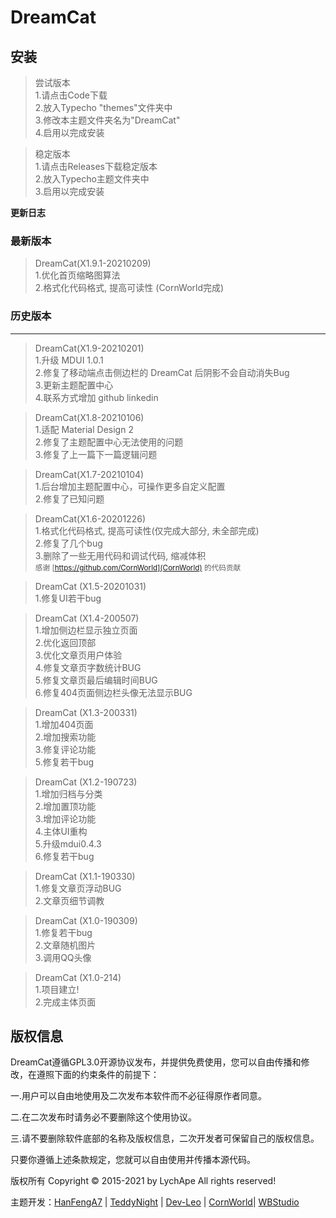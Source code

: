 # DreamCat

**安装**
------

>尝试版本  
1.请点击Code下载  
2.放入Typecho "themes"文件夹中  
3.修改本主题文件夹名为"DreamCat"  
4.启用以完成安装  

>稳定版本  
1.请点击Releases下载稳定版本  
2.放入Typecho主题文件夹中  
3.启用以完成安装  

**更新日志**

### 最新版本

>DreamCat(X1.9.1-20210209)  
1.优化首页缩略图算法  
2.格式化代码格式, 提高可读性 (CornWorld完成)

### 历史版本

------

>DreamCat(X1.9-20210201)  
1.升级 MDUI 1.0.1   
2.修复了移动端点击侧边栏的 DreamCat 后阴影不会自动消失Bug  
3.更新主题配置中心  
4.联系方式增加 github linkedin  

>DreamCat(X1.8-20210106)  
1.适配 Material Design 2   
2.修复了主题配置中心无法使用的问题  
3.修复了上一篇下一篇逻辑问题  


>DreamCat(X1.7-20210104)  
1.后台增加主题配置中心，可操作更多自定义配置  
2.修复了已知问题    

>DreamCat(X1.6-20201226)  
1.格式化代码格式, 提高可读性(仅完成大部分, 未全部完成)  
2.修复了几个bug  
3.删除了一些无用代码和调试代码, 缩减体积  
<small> 感谢 [https://github.com/CornWorld](CornWorld) 的代码贡献  </small>

>DreamCat (X1.5-20201031) 
<br/>1.修复UI若干bug

>DreamCat (X1.4-200507) 
<br/>1.增加侧边栏显示独立页面
<br/>2.优化返回顶部
<br/>3.优化文章页用户体验
<br/>4.修复文章页字数统计BUG
<br/>5.修复文章页最后编辑时间BUG
<br/>6.修复404页面侧边栏头像无法显示BUG

>DreamCat (X1.3-200331) 
<br/>1.增加404页面
<br/>2.增加搜索功能
<br/>3.修复评论功能
<br/>5.修复若干bug

>DreamCat (X1.2-190723) 
<br/>1.增加归档与分类
<br/>2.增加置顶功能
<br/>3.增加评论功能
<br/>4.主体UI重构
<br/>5.升级mdui0.4.3
<br/>6.修复若干bug

>DreamCat (X1.1-190330) 
<br/>1.修复文章页浮动BUG
<br/>2.文章页细节调教

>DreamCat (X1.0-190309) 
<br/>1.修复若干bug
<br/>2.文章随机图片
<br/>3.调用QQ头像

>DreamCat (X1.0-214) 
<br/>1.项目建立!
<br/>2.完成主体页面

## 版权信息
  DreamCat遵循GPL3.0开源协议发布，并提供免费使用，您可以自由传播和修改，在遵照下面的约束条件的前提下：

一.用户可以自由地使用及二次发布本软件而不必征得原作者同意。

二.在二次发布时请务必不要删除这个使用协议。

三.请不要删除软件底部的名称及版权信息，二次开发者可保留自己的版权信息。

只要你遵循上述条款规定，您就可以自由使用并传播本源代码。

版权所有 Copyright © 2015-2021 by LychApe All rights reserved!  

主题开发：<a href="https://github.com/HanFengA7" target="_blank">HanFengA7</a> | <a href="https://github.com/TeddyNight" target="_blank">TeddyNight</a> | <a href="https://github.com/Dev-Leo" target="_blank">Dev-Leo</a> | <a href="https://github.com/CornWorld" target="_blank">CornWorld</a>| <a href="https://www.wbstudio.org/" target="_blank">WBStudio</a>
